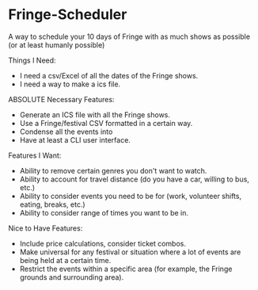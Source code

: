 # Fringe-Scheduler
A way to schedule your 10 days of Fringe with as much shows as possible (or at least humanly possible)

Things I Need:
- I need a csv/Excel of all the dates of the Fringe shows.
- I need a way to make a ics file.

ABSOLUTE Necessary Features:
- Generate an ICS file with all the Fringe shows.
- Use a Fringe/festival CSV formatted in a certain way.
- Condense all the events into
- Have at least a CLI user interface.

Features I Want:
- Ability to remove certain genres you don't want to watch.
- Ability to account for travel distance (do you have a car, willing to bus, etc.)
- Ability to consider events you need to be for (work, volunteer shifts, eating, breaks, etc.)
- Ability to consider range of times you want to be in.

Nice to Have Features:
- Include price calculations, consider ticket combos.
- Make universal for any festival or situation where a lot of events are being held at a certain time.
- Restrict the events within a specific area (for example, the Fringe grounds and surrounding area).

